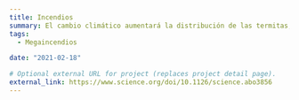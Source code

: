```yaml
---
title: Incendios
summary: El cambio climático aumentará la distribución de las termitas, lo que catalizará aumentos en las emisiones (portada <i>Science</i> 2023)
tags:
  - Megaincendios

date: "2021-02-18"

# Optional external URL for project (replaces project detail page).
external_link: https://www.science.org/doi/10.1126/science.abo3856
---
```


